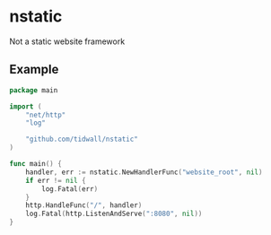 # nstatic

Not a static website framework

## Example

```go
package main

import (
    "net/http"
    "log"

    "github.com/tidwall/nstatic"
)

func main() {
    handler, err := nstatic.NewHandlerFunc("website_root", nil)
    if err != nil {
        log.Fatal(err)
    }
    http.HandleFunc("/", handler)
    log.Fatal(http.ListenAndServe(":8080", nil))
}
```


